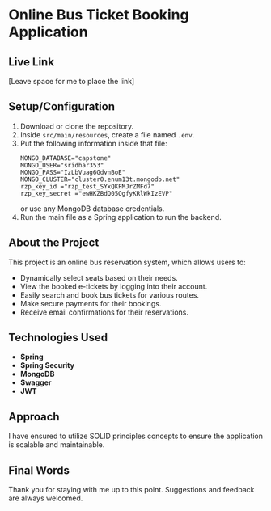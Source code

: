 
# Online Bus Ticket Booking Application

## Live Link
[Leave space for me to place the link]

## Setup/Configuration

1. Download or clone the repository.
2. Inside `src/main/resources`, create a file named `.env`.
3. Put the following information inside that file:
    ```
    MONGO_DATABASE="capstone"
    MONGO_USER="sridhar353"
    MONGO_PASS="IzLbVuag6GdvnBoE"
    MONGO_CLUSTER="cluster0.enum13t.mongodb.net"
    rzp_key_id ="rzp_test_SYxQKFMJrZMFd7"
    rzp_key_secret ="ewHKZBdQ05OgfyKRlWkIzEVP"
    ```
    or use any MongoDB database credentials.
4. Run the main file as a Spring application to run the backend.

## About the Project

This project is an online bus reservation system, which allows users to:

- Dynamically select seats based on their needs.
- View the booked e-tickets by logging into their account.
- Easily search and book bus tickets for various routes.
- Make secure payments for their bookings.
- Receive email confirmations for their reservations.

## Technologies Used

- **Spring**
- **Spring Security**
- **MongoDB**
- **Swagger**
- **JWT**

## Approach

I have ensured to utilize SOLID principles concepts to ensure the application is scalable and maintainable.

## Final Words

Thank you for staying with me up to this point. Suggestions and feedback are always welcomed.
